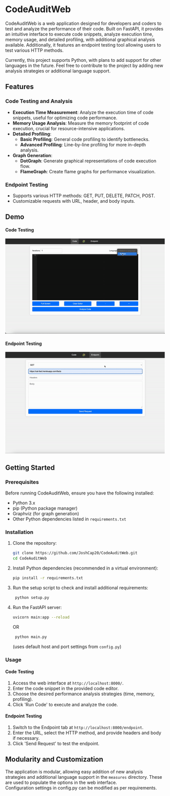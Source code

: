 # CodeAuditWeb

CodeAuditWeb is a web application designed for developers and coders to test and analyze the performance of their code. Built on FastAPI, it provides an intuitive interface to execute code snippets, analyze execution time, memory usage, and detailed profiling, with additional graphical analysis available. Additionally, it features an endpoint testing tool allowing users to test various HTTP methods.

Currently, this project supports Python, with plans to add support for other languages in the future. Feel free to contribute to the project by adding new analysis strategies or additional language support.

## Features

### Code Testing and Analysis

- **Execution Time Measurement**: Analyze the execution time of code snippets, useful for optimizing code performance.
- **Memory Usage Analysis**: Measure the memory footprint of code execution, crucial for resource-intensive applications.
- **Detailed Profiling**:
  - **Basic Profiling**: General code profiling to identify bottlenecks.
  - **Advanced Profiling**: Line-by-line profiling for more in-depth analysis.
- **Graph Generation**:
  - **DotGraph**: Generate graphical representations of code execution flow.
  - **FlameGraph**: Create flame graphs for performance visualization.

### Endpoint Testing

- Supports various HTTP methods: GET, PUT, DELETE, PATCH, POST.
- Customizable requests with URL, header, and body inputs.

## Demo

#### Code Testing

![Code Testing Demo](/static/demo/code-analysis-demo.gif)

#### Endpoint Testing

![Endpoint Testing Demo](/static/demo/endpoint-demo.gif)

## Getting Started

### Prerequisites

Before running CodeAuditWeb, ensure you have the following installed:

- Python 3.x
- pip (Python package manager)
- Graphviz (for graph generation)
- Other Python dependencies listed in `requirements.txt`

### Installation

1. Clone the repository:

   ```bash
   git clone https://github.com/JoshCap20/CodeAuditWeb.git
   cd CodeAuditWeb
   ```
2. Install Python dependencies (recommended in a virtual environment):

   ```bash
   pip install -r requirements.txt
   ```
3. Run the setup script to check and install additional requirements:

   ```bash
    python setup.py
    ```
4. Run the FastAPI server:

   ```bash
   uvicorn main:app --reload
   ```
   OR 
   ```bash
    python main.py
    ```
    (uses default host and port settings from `config.py`)

### Usage

#### Code Testing

1. Access the web interface at `http://localhost:8000/`.
2. Enter the code snippet in the provided code editor.
3. Choose the desired performance analysis strategies (time, memory, profiling).
4. Click 'Run Code' to execute and analyze the code.

#### Endpoint Testing

1. Switch to the Endpoint tab at `http://localhost:8000/endpoint`.
2. Enter the URL, select the HTTP method, and provide headers and body if necessary.
3. Click 'Send Request' to test the endpoint.

## Modularity and Customization
The application is modular, allowing easy addition of new analysis strategies and additional language support in the `measures` directory. These are used to populate the options in the web interface.  
Configuration settings in config.py can be modified as per requirements.